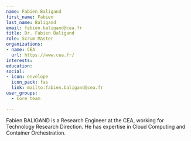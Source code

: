 ```yaml
---
name: Fabien Baligand
first_name: Fabien
last_name: Baligand
email: fabien.baligand@cea.fr
title: Dr. Fabien Baligand
role: Scrum Master
organizations:
- name: CEA
  url: https://www.cea.fr/
interests:
education:
social:
- icon: envelope
  icon_pack: fas
  link: mailto:fabien.baligand@cea.fr
user_groups:
  - Core team

---
```

Fabien BALIGAND is a Research Engineer at the CEA, working for Technology Research Direction. He has expertise in Cloud Computing and Container Orchestration.
